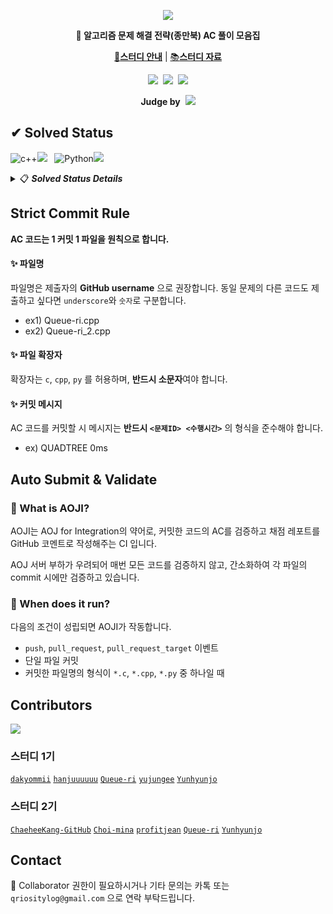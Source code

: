 <p align="center"> 
    <img src="https://user-images.githubusercontent.com/77003554/149657444-3df0e0b0-21e1-44f3-90ef-fc70e1f0775a.png">
</p> 

<p align="center"><b>📖 알고리즘 문제 해결 전략(종만북) AC 풀이 모음집</b></p>

<p align="center">
<a href="https://github.com/Queue-ri/Advanced-Algorithm-Study/issues/114)">💬<b>스터디 안내</b></a> | <a href="https://github.com/Queue-ri/Advanced-Algorithm-Study/issues/115">📚<b>스터디 자료</b></a>
</p>

<p align="center">
<a href="https://opensource.org/licenses/MIT"><img src="https://img.shields.io/badge/License-MIT-yellow.svg?style=flat-square"></a>&nbsp;
<a href="https://github.com/Queue-ri/Advanced-Algorithm-Study/actions/workflows/aoji-commit.yml"><img src="https://github.com/Queue-ri/Advanced-Algorithm-Study/actions/workflows/aoji-commit.yml/badge.svg"></a>&nbsp;
<a href="https://github.com/Queue-ri/Advanced-Algorithm-Study/actions/workflows/aoji-pr.yml"><img src="https://github.com/Queue-ri/Advanced-Algorithm-Study/actions/workflows/aoji-pr.yml/badge.svg?on=pull-request"></a>
</p>

<p align="center">
    <b>Judge by</b>&nbsp;
    <a href="https://algospot.com/">
        <img src="https://user-images.githubusercontent.com/77003554/149662725-c2dab312-52f2-42ec-99e4-3c90c5c013bd.png">
    </a>
</p>


## ✔ Solved Status
![c++](https://img.shields.io/badge/C++-333333.svg?style=flat-square&logo=c%2B%2B&logoColor=f34b7d)![](https://progress-bar.dev/23/?scale=120&width=150&suffix=+solved+/+120)&nbsp;&nbsp;
![Python](https://img.shields.io/badge/python-333333?style=flat-square&logo=python&logoColor=3672A5)![](https://progress-bar.dev/7/?scale=120&width=150&suffix=+solved+/+120)

<details>
    <summary>📋 <b><i>Solved Status Details</i></b></summary>
    <br />
    WIP...
</details>

## Strict Commit Rule

**AC 코드는 1 커밋 1 파일을 원칙으로 합니다.**

#### ✨ 파일명

파일명은 제출자의 **GitHub username** 으로 권장합니다. 동일 문제의 다른 코드도 제출하고 싶다면 `underscore`와 `숫자`로 구분합니다.
- ex1) Queue-ri.cpp
- ex2) Queue-ri_2.cpp

#### ✨ 파일 확장자

확장자는 `c`, `cpp`, `py` 를 허용하며, **반드시 소문자**여야 합니다.

#### ✨ 커밋 메시지

AC 코드를 커밋할 시 메시지는 **반드시 `<문제ID> <수행시간>`** 의 형식을 준수해야 합니다.
- ex) QUADTREE 0ms

## Auto Submit & Validate
### 🎯 What is AOJI?
AOJI는 AOJ for Integration의 약어로, 커밋한 코드의 AC를 검증하고 채점 레포트를 GitHub 코멘트로 작성해주는 CI 입니다.

AOJ 서버 부하가 우려되어 매번 모든 코드를 검증하지 않고, 간소화하여 각 파일의 commit 시에만 검증하고 있습니다.

### 🎯 When does it run?
다음의 조건이 성립되면 AOJI가 작동합니다.

- `push`, `pull_request`, `pull_request_target` 이벤트
- 단일 파일 커밋
- 커밋한 파일명의 형식이 `*.c`, `*.cpp`, `*.py` 중 하나일 때

## Contributors

<a href="https://github.com/Queue-ri/Advanced-Algorithm-Study/graphs/contributors">
  <img src="https://contrib.rocks/image?repo=Queue-ri/Advanced-Algorithm-Study" />
</a>

### 스터디 1기
[`dakyommii`](https://github.com/dakyommii) [`hanjuuuuuu`](https://github.com/hanjuuuuuu)
 [`Queue-ri`](https://github.com/Queue-ri) [`yujungee`](https://github.com/yujungee) [`Yunhyunjo`](https://github.com/Yunhyunjo)
 
### 스터디 2기
[`ChaeheeKang-GitHub`](https://github.com/ChaeheeKang-GitHub) [`Choi-mina`](https://github.com/Choi-mina) [`profitjean`](https://github.com/profitjean) [`Queue-ri`](https://github.com/Queue-ri) [`Yunhyunjo`](https://github.com/Yunhyunjo)


## Contact
📢 Collaborator 권한이 필요하시거나 기타 문의는 카톡 또는 `qriositylog@gmail.com` 으로 연락 부탁드립니다.
